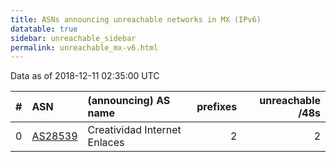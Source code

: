 ```yaml
---
title: ASNs announcing unreachable networks in MX (IPv6)
datatable: true
sidebar: unreachable_sidebar
permalink: unreachable_mx-v6.html
---
```


Data as of 2018-12-11 02:35:00 UTC


<div class="datatable-begin"></div>

|   # | ASN                                    | (announcing) AS name         |   prefixes |   unreachable /48s |
|----:|:---------------------------------------|:-----------------------------|-----------:|-------------------:|
|   0 | [AS28539](unreachable_AS28539-v6.html) | Creatividad Internet Enlaces |          2 |                  2 |

<div class="datatable-end"></div>
